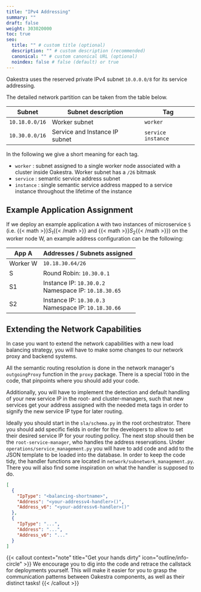 ```yaml
---
title: "IPv4 Addressing"
summary: ""
draft: false
weight: 303020000
toc: true
seo:
  title: "" # custom title (optional)
  description: "" # custom description (recommended)
  canonical: "" # custom canonical URL (optional)
  noindex: false # false (default) or true
---
```


Oakestra uses the reserved private IPv4 subnet `10.0.0.0/8` for its service addressing.

The detailed network partition can be taken from the table below.

| Subnet         | Subnet description             | Tag                  |
|----------------|--------------------------------|----------------------|
| `10.18.0.0/16` | Worker subnet                  | `worker`             |
| `10.30.0.0/16` | Service and Instance IP subnet | `service` `instance` |

In the following we give a short meaning for each tag.

* `worker` : subnet assigned to a single worker node associated with a cluster inside Oakestra. Worker subnet has a `/26` bitmask
* `service` : semantic service address subnet
* `instance` : single semantic service address mapped to a service instance throughout the lifetime of the instance

## Example Application Assignment

If we deploy an example application `A` with two instances of microservice `S` (i.e. {{< math >}}$S_1${{< /math >}} and {{< math >}}$S_2${{< /math >}}) on the worker node W, an example address configuration can be the following:

| App A    | Addresses / Subnets assigned                             |
|----------|----------------------------------------------------------|
| Worker W | `10.18.30.64/26`                                         |
| S        | Round Robin: `10.30.0.1`                                 |
| S1       | Instance IP: `10.30.0.2`<br> Namespace IP: `10.18.30.65` |
| S2       | Instance IP: `10.30.0.3`<br> Namespace IP: `10.18.30.66` |

## Extending the Network Capabilities

In case you want to extend the network capabilities with a new load balancing strategy, you will have to make some
changes to our network proxy and backend systems.

All the semantic routing resolution is done in the network manager's `outgoingProxy` function in the `proxy` package.
There is a special `TODO` in the code, that pinpoints where you should add your code.

Additionally, you will have to implement the detection and default handling of your new service IP in the root- and
cluster-managers, such that new services get your address assigned with the needed meta tags in order to signify the
new service IP type for later routing.

Ideally you should start in the `sla/schema.py` in the root orchestrator. There you should add specific fields in order
for the developers to allow to set their desired service IP for your routing policy.
The next stop should then be the `root-service-manager`, who handles the address reservations.
Under `operations/service_management.py` you will have to add code and add to the JSON template to be loaded into the 
database. In order to keep the code tidy, the handler functions are located in `network/subnetwork_management.py`. There
you will also find some inspiration on what the handler is supposed to do.

```JSON
[
  { 
    "IpType": "<balancing-shortname>",
    "Address": "<your-addressv4-handler>()",
    "Address_v6": "<your-addressv6-handler>()"
  },
  {
    "IpType": "...",
    "Address": "...",
    "Address_v6": "..."
  }
]
```

{{< callout context="note" title="Get your hands dirty" icon="outline/info-circle" >}}
We encourage you to dig into the code and retrace the callstack for deployments yourself. This will make it
easier for you to grasp the communication patterns between Oakestra components, as well as their distinct tasks!
{{< /callout >}}
